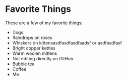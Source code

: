 # Favorite Things

These are a few of my favorite things:

- Dogs
- Raindrops on roses
- Whiskers on kittensasdfasdfasdfaadsf or asdfasdfasf
- Bright copper kettles
- Warm woolen mittens
- Not editing directly on GitHub
- Bubble tea
- Coffee
- Me
